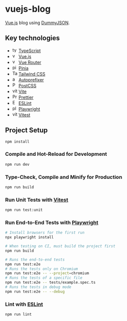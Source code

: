 # vuejs-blog

[Vue.js](https://vuejs.org/) blog using [DummyJSON](https://dummyjson.com/).

## Key technologies

- <img src="https://user-images.githubusercontent.com/25181517/183890598-19a0ac2d-e88a-4005-a8df-1ee36782fde1.png" width="16" alt="typescript icon" /> [TypeScript](https://www.typescriptlang.org/) 
- <img src="https://user-images.githubusercontent.com/25181517/117448124-a2da9800-af3e-11eb-85d2-bd1b69b65603.png" width="16" alt="vue.js icon" /> [Vue.js](https://vuejs.org/)
- <img src="https://user-images.githubusercontent.com/25181517/117448124-a2da9800-af3e-11eb-85d2-bd1b69b65603.png" width="16" alt="vue-router icon" /> [Vue Router](https://router.vuejs.org/)
- <img src="https://pinia.vuejs.org/logo.svg" width="16" alt="pinia icon" /> [Pinia](https://pinia.vuejs.org/)
- <img src="https://user-images.githubusercontent.com/25181517/202896760-337261ed-ee92-4979-84c4-d4b829c7355d.png" width="16" alt="Tailwind CSS icon" /> [Tailwind CSS](https://tailwindcss.com/)
- <img src="https://camo.githubusercontent.com/ddc6de3917b74fcbcfde98057f891796e551b47e772168c63984c5e4aa026a96/68747470733a2f2f706f73746373732e6769746875622e696f2f6175746f70726566697865722f6c6f676f2e737667" width="16" alt="autoprefixer icon" /> [Autoprefixer](https://github.com/postcss/autoprefixer)
- <img src="https://postcss.org/assets/postcss-83d93145.svg" width="16" alt="PostCSS icon" /> [PostCSS](https://postcss.org/)
- <img src="https://github.com/marwin1991/profile-technology-icons/assets/62091613/b40892ef-efb8-4b0e-a6b5-d1cfc2f3fc35" width="16" alt="vite icon" /> [Vite](https://vitejs.dev/)
- <img src="https://prettier.io/icon.png" width="16" alt="Prettier icon" /> [Prettier](https://prettier.io/)
- <img src="https://upload.wikimedia.org/wikipedia/commons/e/e3/ESLint_logo.svg" width="16" alt="ESLint icon" /> [ESLint](https://eslint.org/)
- <img src="https://playwright.dev/img/playwright-logo.svg" width="16" alt="playwright icon" /> [Playwright](https://playwright.dev/)
- <img src="https://vitest.dev/logo.svg" width="16" alt="vitest icon" /> [Vitest](https://vitest.dev/)

## Project Setup

```sh
npm install
```

### Compile and Hot-Reload for Development

```sh
npm run dev
```

### Type-Check, Compile and Minify for Production

```sh
npm run build
```

### Run Unit Tests with [Vitest](https://vitest.dev/)

```sh
npm run test:unit
```

### Run End-to-End Tests with [Playwright](https://playwright.dev)

```sh
# Install browsers for the first run
npx playwright install

# When testing on CI, must build the project first
npm run build

# Runs the end-to-end tests
npm run test:e2e
# Runs the tests only on Chromium
npm run test:e2e -- --project=chromium
# Runs the tests of a specific file
npm run test:e2e -- tests/example.spec.ts
# Runs the tests in debug mode
npm run test:e2e -- --debug
```

### Lint with [ESLint](https://eslint.org/)

```sh
npm run lint
```
